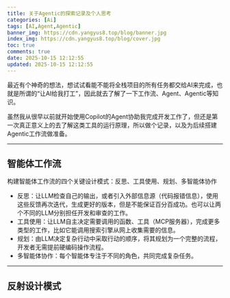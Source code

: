```yaml
---
title: 关于Agentic的探索记录及个人思考
categories: [Ai]
tags: [AI,Agent,Agentic]
banner_img: https://cdn.yangyus8.top/blog/banner.jpg
index_img: https://cdn.yangyus8.top/blog/cover.jpg
toc: true
comments: true
date: 2025-10-15 12:12:55
updated: 2025-10-15 12:12:55
---
```


最近有个神奇的想法，想试试看能不能将全栈项目的所有任务都交给AI来完成，也就是所谓的“让AI给我打工”，因此就去了解了一下工作流、Agent、Agentic等知识。

虽然我从很早以前就开始使用Copilot的Agent协助我完成开发工作了，但还是第一次真正意义上的去了解这类工具的运行原理，所以做个记录，以及为后续搭建Agentic工作流做准备。

------

## 智能体工作流

构建智能体工作流的四个关键设计模式：反思、工具使用、规划、多智能体协作

- 反思：让LLM检查自己的输出，或者引入外部信息源（代码报错信息），使用这些反馈再次迭代，生成更好的版本，但是不能保证百分百成功。也可以让两个不同的LLM分别担任开发和审查的工作。
- 工具使用：让LLM自主决定需要调用的函数、工具（MCP服务器），完成更多类型的工作，比如它能调用搜索引擎从网上收集需要的信息。
- 规划：由LLM决定复杂行动中采取行动的顺序，将其规划为一个完整的流程，开发者无需提前硬编码操作流程。
- 多智能体协作：每个智能体专注于不同的角色，共同完成复杂任务。

------

## 反射设计模式

 
